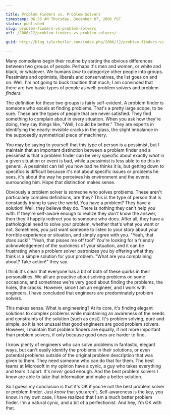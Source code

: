 ```yaml
---

title: Problem Finders vs. Problem Solvers
timestamp: 06:35 AM Thursday, December 07, 2006 PST
status: published
slug: problem-finders-vs-problem-solvers
url: /2006/12/problem-finders-vs-problem-solvers/

guid: http://blog.tylerbutler.com/index.php/2006/12/problem-finders-vs-problem-solvers/

---
```


Many comedians begin their routine by stating the obvious differences between
two groups of people. Perhaps it's men and women, or white and black, or
whatever. We humans _love_ to categorize other people into groups. Pessimists
and optimists, liberals and conservatives, the list goes on and on. Well, I'm
not going to buck tradition that much; I am convinced that there are two basic
types of people as well: problem _solvers_ and problem _finders._

The definition for these two groups is fairly self-evident. A problem finder
is someone who excels at finding problems. That's a pretty large scope, to be
sure. These are the types of people that are never satisfied. They find
something to complain about in every situation. When you ask how they're
doing, they say things like, "Well, I could be better." They are experts in
identifying the nearly-invisible cracks in the glass, the slight imbalance in
the supposedly symmetrical piece of machinery.

You may be saying to yourself that this type of person is a pessimist, but I
maintain that an important distinction between a problem finder and a
pessimist is that a problem finder can be very specific about exactly _what_
in a given situation or event is bad, while a pessimist is less able to do
this in general. A pessimist can tell you how bad he thinks it is, but getting
down to specifics is difficult because it's not about specific issues or
problems he sees, it's about the way he perceives his environment and the
events surrounding him. Hope that distinction makes sense.

Obviously a problem solver is someone who solves problems. These aren't
particularly complex definitions, are they? This is the type of person
that is constantly trying to save the world. You have a problem? They have a
solution! Well, they believe they do. There is nothing they can't help you
with. If they're self-aware enough to realize they _don't_ know the answer,
then they'll happily redirect you to someone who does. After all, they have a
pathological need to solve your problem, whether that's what you want or not.
Sometimes, you just want someone to listen to your story about your horrible
experience or situation, and simply agree with you. "Yeah, that _does_ suck!"
"Yeah, that pisses me off too!" You're looking for a friendly acknowledgement
of the suckiness of your situation, and it can be frustrating when a problem
solver patronizes you by offering what they think is a simple solution for
your problem. "What are you complaining about? Take action!" they say.

I think it's clear that everyone has a bit of both of these quirks in their
personalities. We all are proactive about solving problems on some occasions,
and sometimes we're very good about finding the problems, the holes, the
cracks. However, since I am an engineer, and I work with engineers, I have
concluded that engineers are predominately problem solvers.

This makes sense. What is engineering? At its core, it's finding elegant
solutions to complex problems while maintaining an awareness of the needs and
constraints of the solution (such as cost). It's problem solving, pure and
simple, so it is not unusual that good engineers are good problem solvers.
However, I maintain that problem finders are equally, if not more important
than problem solvers, if only because good ones are harder to find.

I know plenty of engineers who can solve problems in fantastic, elegant ways,
but can't easily identify the problems in their solutions, or even potential
problems outside of the original problem description that was given to them.
They need someone who can do that for them. The best teams at Microsoft in my
opinion have a cynic, a guy who takes everything and tears it apart. It's
_never_ good enough. And the best problem solvers I know are able to take that
information and make a better solution.

So I guess my conclusion is that it's OK if you're not the best problem solver
or problem finder. Just _know_ that you aren't. Self-awareness is the key, you
know. In my own case, I have realized that I am a much better problem
finder. I'm a natural cynic, and a bit of a perfectionist. And hey, I'm OK
with that.

